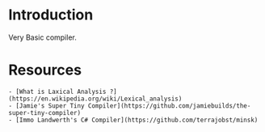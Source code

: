 # Introduction

Very Basic compiler.

# Resources

    - [What is Laxical Analysis ?](https://en.wikipedia.org/wiki/Lexical_analysis)
    - [Jamie's Super Tiny Compiler](https://github.com/jamiebuilds/the-super-tiny-compiler)
    - [Immo Landwerth's C# Compiler](https://github.com/terrajobst/minsk)

